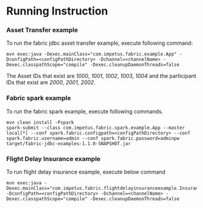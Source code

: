 Running Instruction
===============

### Asset Transfer example
To run the fabric jdbc asset transfer example, execute following command:
```
mvn exec:java -Dexec.mainClass="com.impetus.fabric.example.App" -DconfigPath=<configPathDirectory> -Dchannel=<channelName> -Dexec.classpathScope="compile" -Dexec.cleanupDaemonThreads=false
```

The Asset IDs that exist are *1000*, *1001*, *1002*, *1003*, *1004* and the participant IDs that exist are *2000*, *2001*, *2002*.

### Fabric spark example

To run the fabric spark example, execute following commands.

```
mvn clean install -Pspark
spark-submit --class com.impetus.fabric.spark.example.App --master local[*] --conf spark.fabric.configpath=<configPathDirectory> --conf spark.fabric.username=admin --conf spark.fabric.password=adminpw target/fabric-jdbc-examples-1.1.0-SNAPSHOT.jar
```



### Flight Delay Insurance example

To run flight delay insurance example, execute below command

```
mvn exec:java -Dexec.mainClass="com.impetus.fabric.flightdelayinsuranceexample.InsuranceApp" -DconfigPath=<configPathDirectory> -Dchannel=<channelName> -Dexec.classpathScope="compile" -Dexec.cleanupDaemonThreads=false

```
